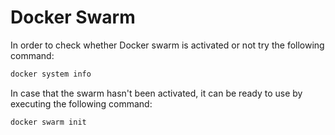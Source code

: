 # Docker Swarm


In order to check whether Docker swarm is activated or not try the following command:

```bash
docker system info
```

In case that the swarm hasn't been activated, it can be ready to use by executing the following command:

```bash
docker swarm init
```


